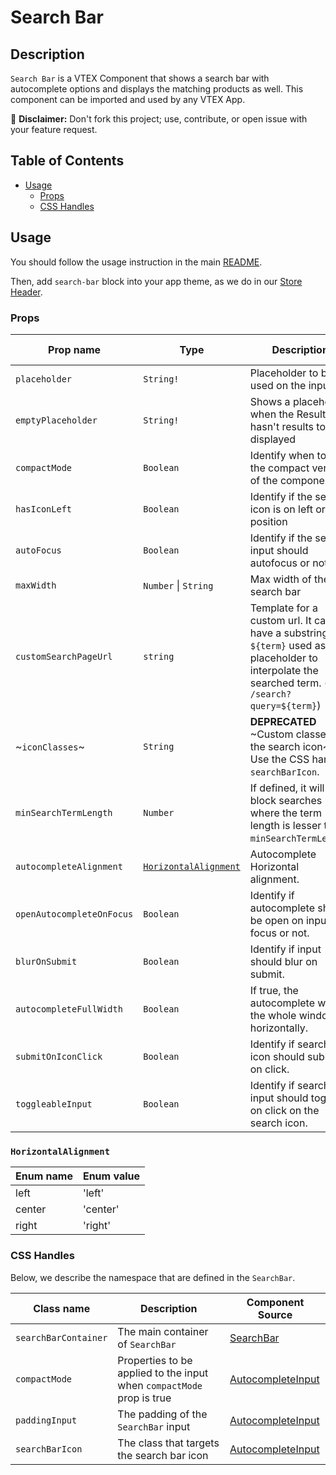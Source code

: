 # Search Bar

## Description

`Search Bar` is a VTEX Component that shows a search bar with autocomplete options and displays the matching products as well. This component can be imported and used by any VTEX App.

:loudspeaker: **Disclaimer:** Don't fork this project; use, contribute, or open issue with your feature request.

## Table of Contents

- [Usage](#usage)
  - [Props](#props)
  - [CSS Handles](#css-handles)

## Usage

You should follow the usage instruction in the main [README](https://github.com/vtex-apps/store-components/blob/master/README.md#usage).

Then, add `search-bar` block into your app theme, as we do in our [Store Header](https://github.com/vtex-apps/store-header/blob/master/store/blocks.json).

### Props

| Prop name                 | Type                                          | Description                                                                                                                                       | Default value |
| ------------------------- | --------------------------------------------- | ------------------------------------------------------------------------------------------------------------------------------------------------- | ------------- |
| `placeholder`             | `String!`                                     | Placeholder to be used on the input                                                                                                               | -             |
| `emptyPlaceholder`        | `String!`                                     | Shows a placeholder when the ResultList hasn't results to displayed                                                                               | -             |
| `compactMode`             | `Boolean`                                     | Identify when to use the compact version of the component                                                                                         | -             |
| `hasIconLeft`             | `Boolean`                                     | Identify if the search icon is on left or right position                                                                                          | -             |
| `autoFocus`               | `Boolean`                                     | Identify if the search input should autofocus or not                                                                                              | -             |
| `maxWidth`                | `Number` \| `String`                          | Max width of the search bar                                                                                                                       | -             |
| `customSearchPageUrl`     | `string`                                      | Template for a custom url. It can have a substring `${term}` used as placeholder to interpolate the searched term. (e.g. `/search?query=${term}`) | -             |
| ~`iconClasses`~           | `String`                                      | **DEPRECATED** ~Custom classes for the search icon~ Use the CSS handle `searchBarIcon`.                                                           | -             |
| `minSearchTermLength`     | `Number`                                      | If defined, it will block searches where the term length is lesser than `minSearchTermLength`.                                                    | -             |
| `autocompleteAlignment`   | [`HorizontalAlignment`](#horizontalalignment) | Autocomplete Horizontal alignment.                                                                                                                | `left`        |
| `openAutocompleteOnFocus` | `Boolean`                                     | Identify if autocomplete should be open on input focus or not.                                                                                    | `false`       |
| `blurOnSubmit`            | `Boolean`                                     | Identify if input should blur on submit.                                                                                                          | `false`       |
| `autocompleteFullWidth`  | `Boolean`                                     | If true, the autocomplete will fill the whole window horizontally.                                                                                | `false`       |
| `submitOnIconClick`       | `Boolean`                                     | Identify if search icon should submit on click.                                                                                                   | `false`       |
| `toggleableInput`       | `Boolean`                                     | Identify if search input should toggle on click on the search icon.                                                                                                   | `false`       |

### `HorizontalAlignment`

| Enum name | Enum value |
| --------- | ---------- |
| left      | 'left'     |
| center    | 'center'   |
| right     | 'right'    |

### CSS Handles

Below, we describe the namespace that are defined in the `SearchBar`.

| Class name           | Description                                                           | Component Source                                                                 |
| -------------------- | --------------------------------------------------------------------- | -------------------------------------------------------------------------------- |
| `searchBarContainer` | The main container of `SearchBar`                                     | [SearchBar](/react/components/SearchBar/components/SearchBar.js)                 |
| `compactMode`        | Properties to be applied to the input when `compactMode` prop is true | [AutocompleteInput](/react/components/SearchBar/components/AutocompleteInput.js) |
| `paddingInput`       | The padding of the `SearchBar` input                                  | [AutocompleteInput](/react/components/SearchBar/components/AutocompleteInput.js) |
| `searchBarIcon`      | The class that targets the search bar icon                            | [AutocompleteInput](/react/components/SearchBar/components/AutocompleteInput.js) |
